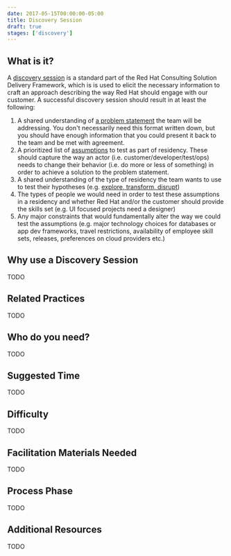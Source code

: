```yaml
---
date: 2017-05-15T00:00:00-05:00
title: Discovery Session
draft: true
stages: ['discovery']
---
```


## What is it?

A [discovery session](https://www.redhat.com/en/resources/discovery-session-consulting-datasheet) is a standard part of the Red Hat Consulting Solution Delivery Framework, which is is used to elicit the necessary information to craft an approach describing the way Red Hat should engage with our customer. A successful discovery session should result in at least the following:

1. A shared understanding of [a problem statement](https://pages.18f.gov/lean-product-design/2-problem-statement/) the team will be addressing. You don't necessarily need this format written down, but you should have enough information that you could present it back to the team and be met with agreement.
2. A prioritized list of [assumptions](https://pages.18f.gov/lean-product-design/3-identify-assumptions/) to test as part of residency. These should capture the way an actor (i.e. customer/developer/test/ops) needs to change their behavior (i.e. do more or less of something) in order to achieve a solution to the problem statement.
3. A shared understanding of the type of residency the team wants to use to test their hypotheses (e.g. [explore, transform, disrupt](https://youtu.be/G2_rw69ICWk?t=10m))
4. The types of people we would need in order to test these assumptions in a residency and whether Red Hat and/or the customer should provide the skills set (e.g. UI focused projects need a designer)
5. Any major constraints that would fundamentally alter the way we could test the assumptions (e.g. major technology choices for databases or app dev frameworks, travel restrictions, availability of employee skill sets, releases, preferences on cloud providers etc.)


## Why use a Discovery Session

TODO


## Related Practices

TODO


## Who do you need?

TODO


## Suggested Time

TODO


## Difficulty

TODO


## Facilitation Materials Needed

TODO


## Process Phase

TODO

## Additional Resources

TODO
